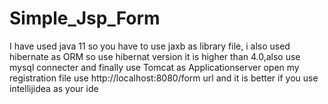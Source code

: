 # Simple_Jsp_Form
I have used java 11 so you have to use jaxb as library file,
i also used hibernate as ORM so use hibernat version it is higher than 4.0,also use mysql connecter and finally use Tomcat as Applicationserver
open my registration file use http://localhost:8080/form url and it is better if you use intellijidea as your ide
